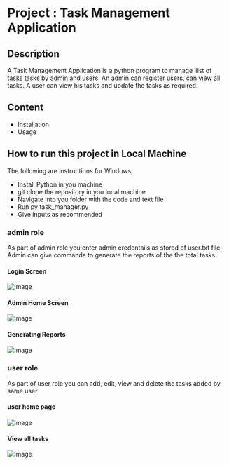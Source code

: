 # Project : Task Management Application

## Description
A Task Management Application is a python program to manage llist of tasks tasks by admin and users. An admin can register users, can view all tasks. A user can view his tasks and update the tasks as required.

## Content <br>
-  Installation
-  Usage

## How to run this project in Local Machine
The following are instructions for Windows,
- Install Python in you machine
- git clone the repository in you local machine
- Navigate into you folder with the code and text file
- Run py task_manager.py
- Give inputs as recommended

### admin role
As part of admin role you enter admin credentails as stored of user.txt file. Admin can give commanda to generate the reports of the the total tasks
  #### Login Screen
  ![image](https://github.com/sreelathagandreti/finalCapstone/assets/129996811/8a3a37c3-d295-4814-bbc7-3637c3990244)

  #### Admin Home Screen
  ![image](https://github.com/sreelathagandreti/finalCapstone/assets/129996811/01c5975f-e55c-41aa-8db3-bb22ea2d2d91)

  #### Generating Reports
  ![image](https://github.com/sreelathagandreti/finalCapstone/assets/129996811/dbdf23b1-b3a6-4329-b592-0a00021a39c5)




### user role
As part of user role you can add, edit, view and delete the tasks added by same user

  #### user home page
  ![image](https://github.com/sreelathagandreti/finalCapstone/assets/129996811/e7585eb1-9298-4522-9f39-b69eddb39490)

  #### View all tasks
  ![image](https://github.com/sreelathagandreti/finalCapstone/assets/129996811/7ac68e4f-3a4f-4178-b778-63fe02b66d8c)

  



